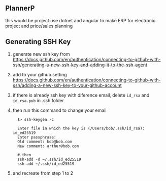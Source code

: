 ## PlannerP
this would be project use dotnet and angular to make ERP for electronic project and price/sales planning



## Generating SSH Key

  1. generate new ssh key from https://docs.github.com/en/authentication/connecting-to-github-with-ssh/generating-a-new-ssh-key-and-adding-it-to-the-ssh-agent
  2. add to your github setting https://docs.github.com/en/authentication/connecting-to-github-with-ssh/adding-a-new-ssh-key-to-your-github-account
  3. if there is already ssh key with diference email, delete `id_rsa` and `id_rsa.pub` in .ssh folder 
  4. then run this command to change your email 
  
      ```shell
        $> ssh-keygen -c

        Enter file in which the key is (/Users/bob/.ssh/id_rsa): id_ed25519
        Enter passphrase:
        Old comment: bob@bob.com
        New comment: arthur@bob.com

        # then 
        ssh-add -d ~/.ssh/id_ed25519
        ssh-add ~/.ssh/id_ed25519
      ```
  5.  and recreate from step 1 to 2
